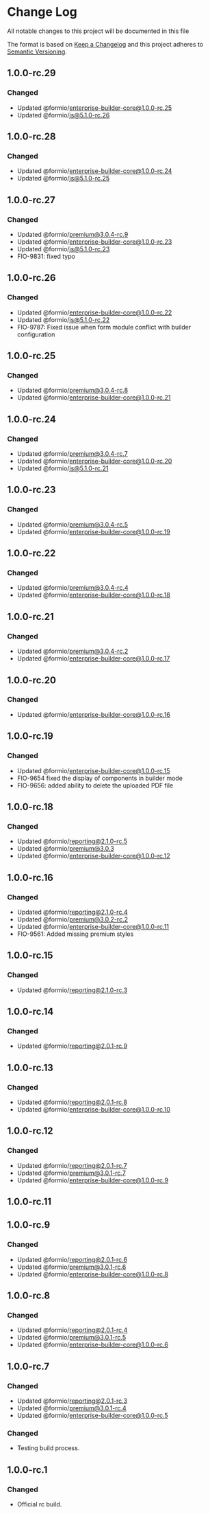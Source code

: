 # Change Log
All notable changes to this project will be documented in this file

The format is based on [Keep a Changelog](http://keepachangelog.com/)
and this project adheres to [Semantic Versioning](http://semver.org/).

## 1.0.0-rc.29
### Changed
 - Updated @formio/enterprise-builder-core@1.0.0-rc.25
 - Updated @formio/js@5.1.0-rc.26

## 1.0.0-rc.28
### Changed
 - Updated @formio/enterprise-builder-core@1.0.0-rc.24
 - Updated @formio/js@5.1.0-rc.25

## 1.0.0-rc.27
### Changed
 - Updated @formio/premium@3.0.4-rc.9
 - Updated @formio/enterprise-builder-core@1.0.0-rc.23
 - Updated @formio/js@5.1.0-rc.23
 - FIO-9831: fixed typo

## 1.0.0-rc.26
### Changed
 - Updated @formio/enterprise-builder-core@1.0.0-rc.22
 - Updated @formio/js@5.1.0-rc.22
 - FIO-9787: Fixed issue when form module conflict with builder configuration

## 1.0.0-rc.25
### Changed
 - Updated @formio/premium@3.0.4-rc.8
 - Updated @formio/enterprise-builder-core@1.0.0-rc.21

## 1.0.0-rc.24
### Changed
 - Updated @formio/premium@3.0.4-rc.7
 - Updated @formio/enterprise-builder-core@1.0.0-rc.20
 - Updated @formio/js@5.1.0-rc.21

## 1.0.0-rc.23
### Changed
 - Updated @formio/premium@3.0.4-rc.5
 - Updated @formio/enterprise-builder-core@1.0.0-rc.19

## 1.0.0-rc.22
### Changed
 - Updated @formio/premium@3.0.4-rc.4
 - Updated @formio/enterprise-builder-core@1.0.0-rc.18

## 1.0.0-rc.21
### Changed
 - Updated @formio/premium@3.0.4-rc.2
 - Updated @formio/enterprise-builder-core@1.0.0-rc.17

## 1.0.0-rc.20
### Changed
 - Updated @formio/enterprise-builder-core@1.0.0-rc.16

## 1.0.0-rc.19
### Changed
 - Updated @formio/enterprise-builder-core@1.0.0-rc.15
 - FIO-9654 fixed the display of components in builder mode
 - FIO-9656: added ability to delete the uploaded PDF file

## 1.0.0-rc.18
### Changed
 - Updated @formio/reporting@2.1.0-rc.5
 - Updated @formio/premium@3.0.3
 - Updated @formio/enterprise-builder-core@1.0.0-rc.12

## 1.0.0-rc.16
### Changed
 - Updated @formio/reporting@2.1.0-rc.4
 - Updated @formio/premium@3.0.2-rc.2
 - Updated @formio/enterprise-builder-core@1.0.0-rc.11
 - FIO-9561: Added missing premium styles 

## 1.0.0-rc.15
### Changed
 - Updated @formio/reporting@2.1.0-rc.3

## 1.0.0-rc.14
### Changed
 - Updated @formio/reporting@2.0.1-rc.9

## 1.0.0-rc.13
### Changed
 - Updated @formio/reporting@2.0.1-rc.8
 - Updated @formio/enterprise-builder-core@1.0.0-rc.10


## 1.0.0-rc.12
### Changed
 - Updated @formio/reporting@2.0.1-rc.7
 - Updated @formio/premium@3.0.1-rc.7
 - Updated @formio/enterprise-builder-core@1.0.0-rc.9

## 1.0.0-rc.11

## 1.0.0-rc.9
### Changed
 - Updated @formio/reporting@2.0.1-rc.6
 - Updated @formio/premium@3.0.1-rc.6
 - Updated @formio/enterprise-builder-core@1.0.0-rc.8

## 1.0.0-rc.8
### Changed
 - Updated @formio/reporting@2.0.1-rc.4
 - Updated @formio/premium@3.0.1-rc.5
 - Updated @formio/enterprise-builder-core@1.0.0-rc.6

## 1.0.0-rc.7
### Changed
 - Updated @formio/reporting@2.0.1-rc.3
 - Updated @formio/premium@3.0.1-rc.4
 - Updated @formio/enterprise-builder-core@1.0.0-rc.5

### Changed
 - Testing build process.

## 1.0.0-rc.1
### Changed
 - Official rc build.
